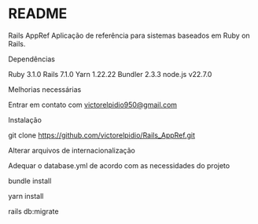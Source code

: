 # README
Rails AppRef
Aplicação de referência para sistemas baseados em Ruby on Rails.

Dependências

Ruby 3.1.0
Rails 7.1.0
Yarn 1.22.22
Bundler 2.3.3
node.js v22.7.0


Melhorias necessárias

Entrar em contato com victorelpidio950@gmail.com


Instalação

git clone https://github.com/victorelpidio/Rails_AppRef.git

Alterar arquivos de internacionalização

Adequar o database.yml de acordo com as necessidades do projeto

bundle install

yarn install

rails db:migrate